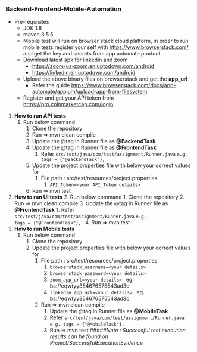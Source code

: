 ### Backend-Frontend-Mobile-Automation
* Pre-requisites
  * JDK 1.8
  * maven 3.5.5
  * Mobile test will run on browser stack cloud platform, in order to run mobile tests register your self with https://www.browserstack.com/ and get the key and secrets from app automate product
  * Download latest apk for linkedin and zoom
    * https://zoom-us-zoom.en.uptodown.com/android
    * https://linkedin.en.uptodown.com/android
  * Upload the above binary files on browserstack and get the <b>app_url</b>
    * Refer the guide https://www.browserstack.com/docs/app-automate/appium/upload-app-from-filesystem
  * Register and get your API token from https://pro.coinmarketcap.com/login
 
1. <b>How to run API tests</b>
   1. Run below command
      1. Clone the repository
      2. Run =>   mvn clean compile
      3. Update the @tag in Runner file as **@BackendTask**
      4. Update the @tag in Runner file as **@FrontendTask**
          1. Refer <code>src/test/java/com/test/assignment/Runner.java</code>
         <code>e.g. 	tags = {"@BackendTask"}, </code>
      5. Update the project.properties file with below your correct values for
          1. File path : src/test/resources/project.properties
              1. <code>API_Token=\<your API_Token details\></code>
      6. Run =>  mvn test
2. <b>How to run UI tests</b>
   2. Run below command
       1. Clone the repository
       2. Run => mvn clean compile
       3. Update the @tag in Runner file as **@FrontendTask**
            1. Refer <code>src/test/java/com/test/assignment/Runner.java</code>
             <code>e.g. 	tags = {"@FrontendTask"}, </code>
       4. Run =>  mvn test
3. <b>How to run Mobile tests</b>
   1. Run below command
       1. Clone the repository
       2. Update the project.properties file with below your correct values for
          1. File path : src/test/resources/project.properties
             1. <code>browserstack_username=\<your details\></code>
             2. <code>browserstack_password=\<your details\> </code>
             3. <code>zoom_app_url=\<your details\> </code> eg. bs://eqwtyy354676575543ad3c
             4. <code>linkedin_app_url=\<your details\> </code> eg. bs://eqwtyy354676575543ad3c
          2. Run => mvn clean compile
             1. Update the @tag in Runner file as **@MobileTask**
             2. Refer <code>src/test/java/com/test/assignment/Runner.java</code>
                <code>e.g. 	tags = {"@MobileTask"}, </code>
             3. Run =>  mvn test
#####<i>Note : Successful test execution results can be found on Project/SuccessfulExecutionEvidence </i>